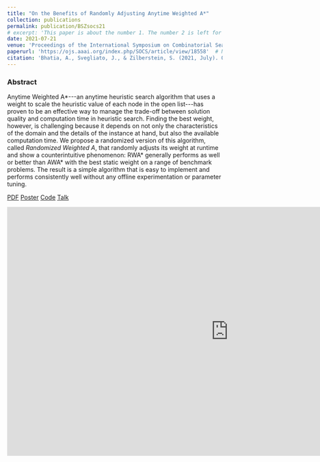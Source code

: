 ```yaml
---
title: "On the Benefits of Randomly Adjusting Anytime Weighted A*"
collection: publications
permalink: publication/BSZsocs21
# excerpt: 'This paper is about the number 1. The number 2 is left for future work.'
date: 2021-07-21
venue: 'Proceedings of the International Symposium on Combinatorial Search'
paperurl: 'https://ojs.aaai.org/index.php/SOCS/article/view/18558'  # Not necessarily a PDF. Can be an arxiv link or aaai link.
citation: 'Bhatia, A., Svegliato, J., & Zilberstein, S. (2021, July). On the Benefits of Randomly Adjusting Anytime Weighted A. In <i>Proceedings of the International Symposium on Combinatorial Search</i> (Vol. 12, No. 1, pp. 116-120).'
---
```


<!-- Everything written here will come on the paper's own webpage. All the above data except the excerpt will also appear automatically. -->
### Abstract
Anytime Weighted A*---an anytime heuristic search algorithm that uses a weight to scale the heuristic value of each node in the open list---has proven to be an effective way to manage the trade-off between solution quality and computation time in heuristic search. Finding the best weight, however, is challenging because it depends on not only the characteristics of the domain and the details of the instance at hand, but also the available computation time. We propose a randomized version of this algorithm, called *Randomized Weighted A*, that randomly adjusts its weight at runtime and show a counterintuitive phenomenon: RWA* generally performs as well or better than AWA* with the best static weight on a range of benchmark problems. The result is a simple algorithm that is easy to implement and performs consistently well without any offline experimentation or parameter tuning.


<!-- Should be a pdf link: -->
[PDF](https://bhatiaabhinav.github.io/files/BSZsocs21.pdf)
[Poster](https://bhatiaabhinav.github.io/files/BSZsocs21_poster.pdf)
[Code](https://github.com/bhatiaabhinav/AnytimeWeightedAStar.jl)
[Talk](https://slideslive.com/38965417?slide=1)


<iframe src="https://slideslive.com/embed/presentation/38965417?slide=1" width="1034" height="582" allow="autoplay; fullscreen" sandbox="allow-forms allow-pointer-lock allow-popups allow-same-origin allow-scripts allow-top-navigation" frameborder="0" scrolling="no"></iframe>